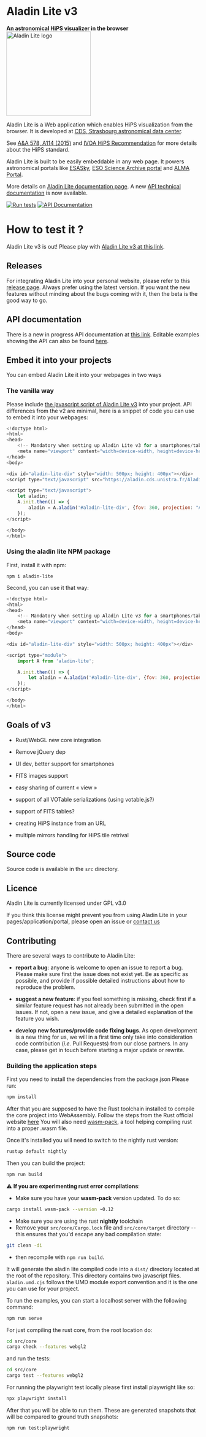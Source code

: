 # Aladin Lite v3

**An astronomical HiPS visualizer in the browser** <img src="aladin-logo.png" alt="Aladin Lite logo" width="220">

Aladin Lite is a Web application which enables HiPS visualization from the browser. It is developed at [CDS, Strasbourg astronomical data center](http://cds.unistra.fr/).

See [A&A 578, A114 (2015)](https://arxiv.org/abs/1505.02291) and [IVOA HiPS Recommendation](http://ivoa.net/documents/HiPS/index.html) for more details about the HiPS standard.

Aladin Lite is built to be easily embeddable in any web page. It powers astronomical portals like [ESASky](https://sky.esa.int/), [ESO Science Archive portal](http://archive.eso.org/scienceportal/) and [ALMA Portal](https://almascience.eso.org/asax/).

More details on [Aladin Lite documentation page](http://aladin.u-strasbg.fr/AladinLite/doc/).
A new [API technical documentation](https://cds-astro.github.io/aladin-lite/) is now available.

[![Run tests](https://github.com/cds-astro/aladin-lite/actions/workflows/test.yml/badge.svg)](https://github.com/cds-astro/aladin-lite/actions/workflows/test.yml)
[![API Documentation](https://img.shields.io/badge/docs-latest-blue.svg)](https://cds-astro.github.io/aladin-lite)

# How to test it ?

Aladin Lite v3 is out! Please play with [Aladin Lite v3 at this link](https://aladin.u-strasbg.fr/AladinLite).

## Releases

For integrating Aladin Lite into your personal website, please refer to this [release page](https://aladin.cds.unistra.fr/AladinLite/doc/release/).
Always prefer using the latest version. If you want the new features without minding about the bugs coming with it, then the beta is the good way to go.

## API documentation

There is a new in progress API documentation at [this link](https://cds-astro.github.io/aladin-lite).
Editable examples showing the API can also be found [here](https://aladin.cds.unistra.fr/AladinLite/doc/API/examples/).

## Embed it into your projects

You can embed Aladin Lite it into your webpages in two ways

### The vanilla way

Please include [the javascript script of Aladin Lite v3](https://aladin.cds.unistra.fr/AladinLite/api/v3/latest/aladin.js) into your project. API differences from the v2 are minimal, here is a snippet of code you can use to embed it into your webpages:

```js
<!doctype html>
<html>
<head>
    <!-- Mandatory when setting up Aladin Lite v3 for a smartphones/tablet usage -->
    <meta name="viewport" content="width=device-width, height=device-height, initial-scale=1.0, user-scalable=no">
</head>
<body>

<div id="aladin-lite-div" style="width: 500px; height: 400px"></div>
<script type="text/javascript" src="https://aladin.cds.unistra.fr/AladinLite/api/v3/latest/aladin.js" charset="utf-8"></script>

<script type="text/javascript">
    let aladin;
    A.init.then(() => {
        aladin = A.aladin('#aladin-lite-div', {fov: 360, projection: "AIT", cooFrame: 'equatorial', showCooGridControl: true, showSimbadPointerControl: true, showCooGrid: true});
    });
</script>

</body>
</html>
```

### Using the aladin lite NPM package

First, install it with npm:

```npm i aladin-lite```

Second, you can use it that way:

```js
<!doctype html>
<html>
<head>
    <!-- Mandatory when setting up Aladin Lite v3 for a smartphones/tablet usage -->
    <meta name="viewport" content="width=device-width, height=device-height, initial-scale=1.0, user-scalable=no">
</head>
<body>

<div id="aladin-lite-div" style="width: 500px; height: 400px"></div>

<script type="module">
    import A from 'aladin-lite';

    A.init.then(() => {
        let aladin = A.aladin('#aladin-lite-div', {fov: 360, projection: "AIT", cooFrame: 'equatorial', showCooGridControl: true, showSimbadPointerControl: true, showCooGrid: true});
    });
</script>

</body>
</html>
```

## Goals of v3

- Rust/WebGL new core integration

- Remove jQuery dep

- UI dev, better support for smartphones

- FITS images support

- easy sharing of current « view »

- support of all VOTable serializations (using votable.js?)

- support of FITS tables?

- creating HiPS instance from an URL

- multiple mirrors handling for HiPS tile retrival

## Source code

Source code is available in the ``src`` directory.

## Licence

Aladin Lite is currently licensed under GPL v3.0

If you think this license might prevent you from using Aladin Lite in your pages/application/portal, please open an issue or [contact us](mailto:cds-question@unistra.fr)

## Contributing

There are several ways to contribute to Aladin Lite:

- **report a bug**: anyone is welcome to open an issue to report a bug. Please make sure first the issue does not exist yet. Be as specific as possible, and provide if possible detailed instructions about how to reproduce the problem.

- **suggest a new feature**: if you feel something is missing, check first if a similar feature request has not already been submitted in the open issues. If not, open a new issue, and give a detailed explanation of the feature you wish.

- **develop new features/provide code fixing bugs**. As open development is a new thing for us, we will in a first time only take into consideration code contribution (_i.e._ Pull Requests) from our close partners.
In any case, please get in touch before starting a major update or rewrite.

### Building the application steps

First you need to install the dependencies from the package.json
Please run:

```bash
npm install
```

After that you are supposed to have the Rust toolchain installed
to compile the core project into WebAssembly.
Follow the steps from the Rust official website [here](https://www.rust-lang.org/learn/get-started)
You will also need [wasm-pack](https://rustwasm.github.io/wasm-pack/), a tool helping compiling rust into a proper .wasm file.

Once it's installed you will need to switch to the nightly rust version:

```bash
rustup default nightly
```

Then you can build the project:

```bash
npm run build
```

:warning: **If you are experimenting rust error compilations**:

- Make sure you have your **wasm-pack** version updated. To do so:

```bash
cargo install wasm-pack --version ~0.12
```

- Make sure you are using the rust **nightly** toolchain
- Remove your `src/core/Cargo.lock` file and `src/core/target` directory -- this ensures that you'd escape any bad compilation state:

```bash
git clean -di
```
 
-  then recompile with `npm run build`.

It will generate the aladin lite compiled code into a `dist/` directory located at the root of the repository. This directory contains two javascript files. `aladin.umd.cjs` follows the UMD module export convention and it is the one you can use for your project.

To run the examples, you can start a localhost server with the following command:

```bash
npm run serve
```

For just compiling the rust core, from the root location do:

```bash
cd src/core
cargo check --features webgl2
```

and run the tests:

```bash
cd src/core
cargo test --features webgl2
```

For running the playwright test locally please first install playwright like so:

```bash
npx playwright install
```

After that you will be able to run them. These are generated snapshots that will be compared to ground truth snapshots:

```bash
npm run test:playwright
```

